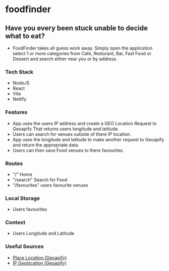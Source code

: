 # foodfinder

## Have you every been stuck unable to decide what to eat?
- FoodFinder takes all guess work away. Simply open the application select 1 or more categories from Cafe, Resturant, Bar, Fast Food or Dessert and search either near you or by address.

### Tech Stack
- NodeJS
- React
- Vite
- Netlify

### Features
- App uses the users IP address and create a GEO Location Request to Geoapify That returns users longitude and latitude.
- Users can search for venues outside of there IP location.
- App uses the longitude and latitude to make another request to Geoapify and return the appropriate data.
- Users can then save Food venues to there favourites.

### Routes
- "/" Home
- "/search" Search for Food
- "/favourites" users favourite venues

### Local Storage 
- Users favourites

### Context
- Users Longitude and Latitude


### Useful Sources
- <a href="https://apidocs.geoapify.com/docs/places/#about"> Place Location (Geoapify)
- <a href="https://apidocs.geoapify.com/docs/ip-geolocation/#about"> IP Geolocation (Geoapify)
